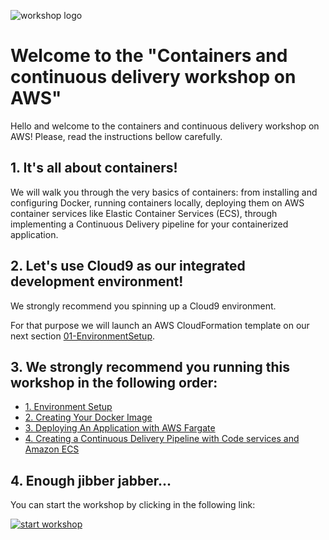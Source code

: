 ![workshop logo](https://github.com/bemer/containers-on-aws-workshop/blob/master/images/containers-on-aws-worshop-logo.jpg)

# Welcome to the "Containers and continuous delivery workshop on AWS"

Hello and welcome to the containers and continuous delivery workshop on AWS! Please, read the instructions bellow carefully.

## 1. It's all about containers!

We will walk you through the very basics of containers: from installing and configuring Docker, running containers locally, deploying them on AWS container services like Elastic Container Services (ECS), through implementing a Continuous Delivery pipeline for your containerized application.

## 2. Let's use Cloud9 as our integrated development environment!

We strongly recommend you spinning up a Cloud9 environment.

For that purpose we will launch an AWS CloudFormation template on our next section [01-EnvironmentSetup](https://github.com/bemer/containers-on-aws-workshop/tree/master/01-EnvironmentSetup).

## 3. We strongly recommend you running this workshop in the following order:

* [1. Environment Setup](/01-EnvironmentSetup)
* [2. Creating Your Docker Image](/02-CreatingDockerImage)
* [3. Deploying An Application with AWS Fargate](/03-DeployFargate)
* [4. Creating a Continuous Delivery Pipeline with Code services and Amazon ECS](/04-ContinuousDelivery)

## 4. Enough jibber jabber...

You can start the workshop by clicking in the following link:

[![start workshop](/images/start_workshop.png)][start_workshop]

[start_workshop]: /01-EnvironmentSetup
